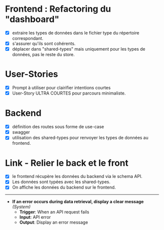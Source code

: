 # Frontend : Refactoring du "dashboard"

- [x] extraire les types de données dans le fichier type du répertoire correspondant.
- [x] s'assurer qu'ils sont cohérents.
- [x] déplacer dans "shared-types" mais uniquement pour les types de données, pas le reste du store.

# User-Stories

- [x] Prompt à utiliser pour clairifier intentions courtes
- [x] User-Story ULTRA COURTES pour parcours minimaliste.

# Backend

- [x] définition des routes sous forme de use-case
- [x] swagger
- [x] utilisation des shared-types pour renvoyer les types de données au frontend.

# Link - Relier le back et le front

- [x] le frontend récupère les données du backend via le schema API.
- [x] Les données sont typées avec les shared-types.
- [x] On affiche les données du backend sur le frontend.

---

- **If an error occurs during data retrieval, display a clear message** _(System)_
  - **Trigger**: When an API request fails
  - **Input**: API error
  - **Output**: Display an error message
